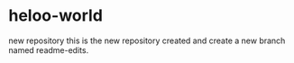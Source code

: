 # heloo-world
new repository
this is the new repository created and create a new branch named readme-edits.
